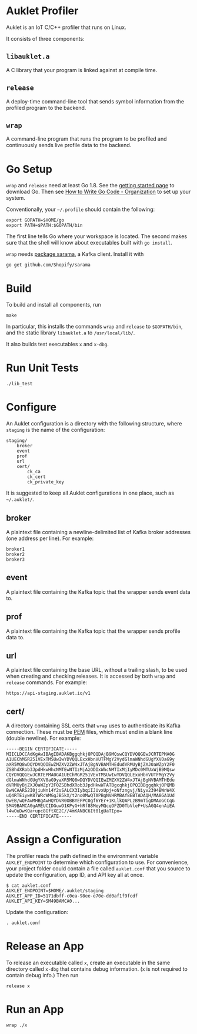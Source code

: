 # Auklet Profiler

Auklet is an IoT C/C++ profiler that runs on Linux.

It consists of three components:

## `libauklet.a`

A C library that your program is linked against at compile time.

## `release`

A deploy-time command-line tool that sends symbol information from the profiled
program to the backend.

## `wrap`

A command-line program that runs the program to be profiled and continuously
sends live profile data to the backend.

# Go Setup

`wrap` and `release` need at least Go 1.8. See the [getting started page][1] to
download Go. Then see [How to Write Go Code - Organization][2] to set up your
system.

[1]: https://golang.org/doc/install
[2]: https://golang.org/doc/code.html#Organization

Conventionally, your `~/.profile` should contain the following:

	export GOPATH=$HOME/go
	export PATH=$PATH:$GOPATH/bin

The first line tells Go where your workspace is located. The second makes sure
that the shell will know about executables built with `go install`.

`wrap` needs [package sarama][3], a Kafka client. Install it with

[3]: https://github.com/Shopify/sarama

	go get github.com/Shopify/sarama

# Build

To build and install all components, run

	make

In particular, this installs the commands `wrap` and `release` to `$GOPATH/bin`,
and the static library `libauklet.a` to `/usr/local/lib/`.

It also builds test executables `x` and `x-dbg`.

# Run Unit Tests

	./lib_test

# Configure

An Auklet configuration is a directory with the following structure, where
`staging` is the name of the configuration:

	staging/
		broker
		event
		prof
		url
		cert/
			ck_ca
			ck_cert
			ck_private_key

It is suggested to keep all Auklet configurations in one place, such as
`~/.auklet/`.

## broker

A plaintext file containing a newline-delimited list of Kafka broker addresses
(one address per line). For example:

	broker1
	broker2
	broker3

## event

A plaintext file containing the Kafka topic that the wrapper sends event data to.

## prof

A plaintext file containing the Kafka topic that the wrapper sends profile data to.

## url

A plaintext file containing the base URL, without a trailing slash, to be used
when creating and checking releases. It is accessed by both `wrap` and `release`
commands.  For example:

	https://api-staging.auklet.io/v1

## cert/

A directory containing SSL certs that `wrap` uses to authenticate its Kafka
connection. These must be [PEM][1] files, which must end in a blank line (double
newline). For example:

[1]: https://en.wikipedia.org/wiki/Privacy-enhanced_Electronic_Mail

	-----BEGIN CERTIFICATE-----
	MIICLDCCAdKgAwIBAgIBADAKBggqhkjOPQQDAjB9MQswCQYDVQQGEwJCRTEPMA0G
	A1UEChMGR251VExTMSUwIwYDVQQLExxHbnVUTFMgY2VydGlmaWNhdGUgYXV0aG9y
	aXR5MQ8wDQYDVQQIEwZMZXV2ZW4xJTAjBgNVBAMTHEdudVRMUyBjZXJ0aWZpY2F0
	ZSBhdXRob3JpdHkwHhcNMTEwNTIzMjAzODIxWhcNMTIxMjIyMDc0MTUxWjB9MQsw
	CQYDVQQGEwJCRTEPMA0GA1UEChMGR251VExTMSUwIwYDVQQLExxHbnVUTFMgY2Vy
	dGlmaWNhdGUgYXV0aG9yaXR5MQ8wDQYDVQQIEwZMZXV2ZW4xJTAjBgNVBAMTHEdu
	dVRMUyBjZXJ0aWZpY2F0ZSBhdXRob3JpdHkwWTATBgcqhkjOPQIBBggqhkjOPQMB
	BwNCAARS2I0jiuNn14Y2sSALCX3IybqiIJUvxUpj+oNfzngvj/Niyv2394BWnW4X
	uQ4RTEiywK87WRcWMGgJB5kX/t2no0MwQTAPBgNVHRMBAf8EBTADAQH/MA8GA1Ud
	DwEB/wQFAwMHBgAwHQYDVR0OBBYEFPC0gf6YEr+1KLlkQAPLzB9mTigDMAoGCCqG
	SM49BAMCA0gAMEUCIDGuwD1KPyG+hRf88MeyMQcqOFZD0TbVleF+UsAGQ4enAiEA
	l4wOuDwKQa+upc8GftXE2C//4mKANBC6It01gUaTIpo=
	-----END CERTIFICATE-----
	

# Assign a Configuration

The profiler reads the path defined in the environment variable
`AUKLET_ENDPOINT` to determine which configuration to use. For convenience,
your project folder could contain a file called `auklet.conf` that you source to
update the configuration, app ID, and API key all at once.

	$ cat auklet.conf
	AUKLET_ENDPOINT=$HOME/.auklet/staging
	AUKLET_APP_ID=5171dbff-c0ea-98ee-e70e-dd0af1f9fcdf
	AUKLET_API_KEY=SM49BAMCA0...

Update the configuration:

	. auklet.conf

# Release an App

To release an executable called `x`, create an executable in the same directory
called `x-dbg` that contains debug information. (`x` is not required to contain
debug info.) Then run

	release x

# Run an App

	wrap ./x

